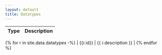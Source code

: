 ```yaml
---
layout: default
title: Datatypes
---
```


|Type  | Description  |
|---|---|
{% for r in site.data.datatypes -%}
| {{r.id}} | {{ r.description }} |
{% endfor %}
